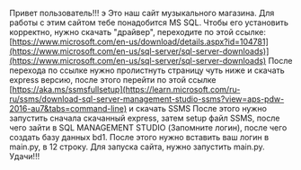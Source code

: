 Привет пользователь!!! э
Это наш сайт музыкального магазина. 
Для работы с этим сайтом тебе понадобится MS SQL. Чтобы его установить корректно, нужно скачать "драйвер", переходите по этой ссылке: [https://www.microsoft.com/en-us/download/details.aspx?id=104781](https://www.microsoft.com/en-us/sql-server/sql-server-downloads)](https://www.microsoft.com/en-us/sql-server/sql-server-downloads)
После перехода по ссылке нужно пролистнуть страницу чуть ниже и скачать express версию, после этого перейти по этой ссылке [https://aka.ms/ssmsfullsetup](https://learn.microsoft.com/ru-ru/ssms/download-sql-server-management-studio-ssms?view=aps-pdw-2016-au7&tabs=command-line) и скачать SSMS
После этого нужно запустить сначала скачанный express, затем setup файл SSMS, после чего зайти в SQL MANAGEMENT STUDIO (Запомните логин), после чего создать базу данных bd1. После этого нужно вставить ваш логин в main.py, в 12 строку.
Для запуска сайта, нужно запустить main.py.
Удачи!!!

